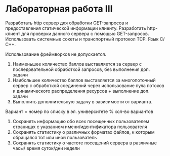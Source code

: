 # Лабораторная работа III

Разработать http сервер для обработки GET-запросов и предоставления статической информации клиенту.
Разработать http-клиент для проверки данного сервера с помощью GET-запросов.
Использовать системные сокеты и транспортный протокол TCP.
Язык С/С++.

Использование фреймворков не допускается.

1. Наименьшее количество баллов выставляется за сервер с последовательной обработкой запросов, без выполнения доп. задачи
2. Наибольшее количество баллов выставляется за многопоточный сервер с обработкой соединений через использование пула потоков и динамического распределения ресурсов + выполнение доп. задачи
3. Выполнить дополнительную задачу в зависимости от варианта. 

Вариант = номер по списку в эл. университете % кол-во вариантов

1. Сохранять информацию обо всех посещенных пользователем страницах с указанием имени/идентификатора пользователя
2. Сохранять статистику о различных форматах файлов, к которым обращался тот или иной пользователь
3. Сохранять статистику о частоте посещений сервера в различные часы/ время суток/дни недели
